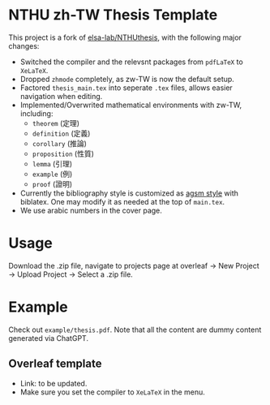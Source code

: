 # NTHU zh-TW Thesis Template

This project is a fork of [elsa-lab/NTHUthesis](https://github.com/elsa-lab/NTHUthesis), with the following major changes:

- Switched the compiler and the relevsnt packages from `pdfLaTeX` to `XeLaTeX`.
- Dropped `zhmode` completely, as zw-TW is now the default setup.
- Factored `thesis_main.tex` into seperate `.tex` files, allows easier navigation when editing.
- Implemented/Overwrited mathematical environments with zw-TW, including:
  - `theorem` (定理)
  - `definition` (定義)
  - `corollary` (推論)
  - `proposition` (性質)
  - `lemma` (引理)
  - `example` (例)
  - `proof` (證明)
- Currently the bibliography style is customized as [agsm style](https://www.bibtex.com/s/bibliography-style-harvard-agsm/) with biblatex. One may modify it as needed at the top of  `main.tex`.
- We use arabic numbers in the cover page.

# Usage

Download the .zip file, navigate to projects page at overleaf -> New Project -> Upload Project -> Select a .zip file.

# Example

Check out `example/thesis.pdf`. Note that all the content are dummy content generated via ChatGPT.

## Overleaf template

- Link: to be updated.
- Make sure you set the compiler to `XeLaTeX` in the menu.